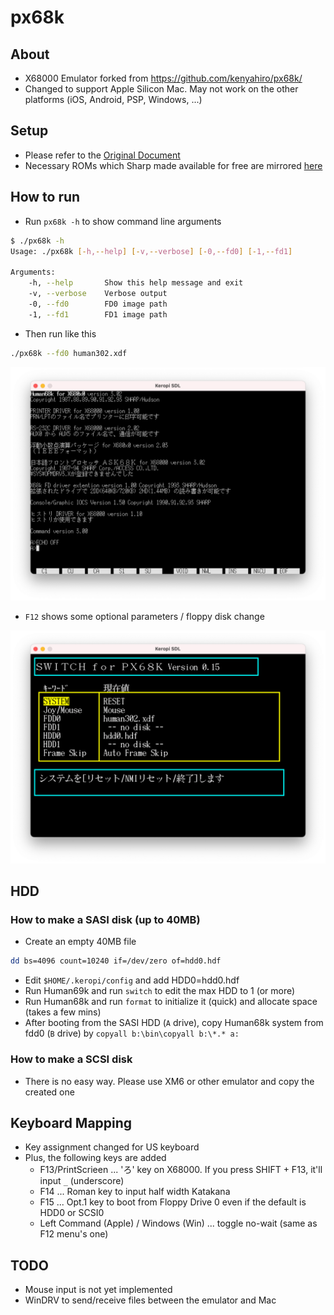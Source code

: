 # px68k

## About

* X68000 Emulator forked from <https://github.com/kenyahiro/px68k/>
* Changed to support Apple Silicon Mac. May not work on the other platforms (iOS, Android, PSP, Windows, ...)

## Setup

* Please refer to the [Original Document](./doc/kero_src.txt)
* Necessary ROMs which Sharp made available for free are mirrored [here](http://retropc.net/x68000/software/sharp/)

## How to run

* Run `px68k -h` to show command line arguments

```sh
$ ./px68k -h
Usage: ./px68k [-h,--help] [-v,--verbose] [-0,--fd0] [-1,--fd1]

Arguments:
    -h, --help       Show this help message and exit
    -v, --verbose    Verbose output
    -0, --fd0        FD0 image path
    -1, --fd1        FD1 image path
```

* Then run like this

```sh
./px68k --fd0 human302.xdf
```

![Human68K](./doc/Human68k.png)

* `F12` shows some optional parameters / floppy disk change

![F12](./doc/F12.png)

## HDD

### How to make a SASI disk (up to 40MB)

* Create an empty 40MB file

```sh
dd bs=4096 count=10240 if=/dev/zero of=hdd0.hdf
```

* Edit `$HOME/.keropi/config` and add HDD0=hdd0.hdf
* Run Human69k and run `switch` to edit the max HDD to 1 (or more)
* Run Human68k and run `format` to initialize it (quick) and allocate space (takes a few mins)
* After booting from the SASI HDD (`A` drive), copy Human68k system from fdd0 (`B` drive) by `copyall b:\bin\copyall b:\*.* a:`

### How to make a SCSI disk

* There is no easy way. Please use XM6 or other emulator and copy the created one

## Keyboard Mapping

* Key assignment changed for US keyboard
* Plus, the following keys are added
  * F13/PrintScrieen ... 'ろ' key on X68000. If you press SHIFT + F13, it'll input `_` (underscore)
  * F14 ... Roman key to input half width Katakana
  * F15 ... Opt.1 key to boot from Floppy Drive 0 even if the default is HDD0 or SCSI0
  * Left Command (Apple) / Windows (Win) ... toggle no-wait (same as F12 menu's one)

## TODO

* Mouse input is not yet implemented
* WinDRV to send/receive files between the emulator and Mac
